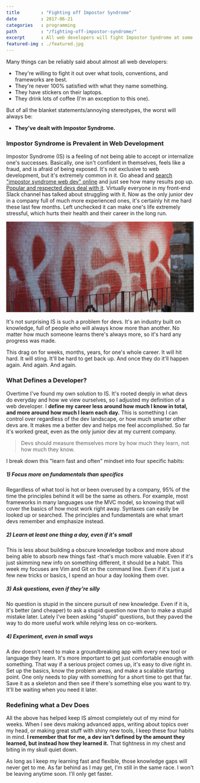 ```yaml
---
title        : "Fighting off Impostor Syndrome"
date         : 2017-06-21
categories   : programming
path         : "/fighting-off-impostor-syndrome/"
excerpt      : All web developers will fight Impostor Syndrome at some point, and find their own way to fight back.
featured-img : ./featured.jpg
---
```


Many things can be reliably said about almost all web developers:

* They're willing to fight it out over what tools, conventions, and frameworks are best.
* They're never 100% satisfied with what they name something.
* They have stickers on their laptops.
* They drink lots of coffee (I'm an exception to this one).

But of all the blanket statements/annoying stereotypes, the worst will always be:

* **They've dealt with Impostor Syndrome.**

### Impostor Syndrome is Prevalent in Web Development

Impostor Syndrome (IS) is a feeling of not being able to accept or internalize one's successes. Basically, one isn't confident in themselves, feels like a fraud, and is afraid of being exposed. It's not exclusive to web development, but it's extremely common in it. Go ahead and [search "impostor syndrome web dev" online](https://www.google.com/search?q=web+dev+impostor+syndrome) and just see how many results pop up. [Popular and respected devs deal with it](https://davidwalsh.name/impostor-syndrome). Virtually everyone in my front-end Slack channel has talked about struggling with it. Now as the only junior dev in a company full of much more experienced ones, it's certainly hit me hard these last few months. Left unchecked it can make one's life extremely stressful, which hurts their health and their career in the long run.

![Image Credit to <a href='https://www.flickr.com/photos/cogdog/7995080450/in/photolist-poP8XT-dbuSSE-SJDXMX-L6tYVG'>Alan Levine/Flickr</a>. Image has been cropped from original version.](./poser.jpg)

It's not surprising IS is such a problem for devs. It's an industry built on knowledge, full of people who will always know more than another. No matter how much someone learns there's always more, so it's hard any progress was made.

This drag on for weeks, months, years, for one's whole career. It will hit hard. It will sting. It'll be hard to get back up. And once they do it'll happen again. And again. And again.

### What Defines a Developer?

Overtime I've found my own solution to IS. It's rooted deeply in what devs do everyday and how we view ourselves, so I adjusted my definition of a web developer. I **define my career less around how much I know in total, and more around how much I learn each day.** This is something I can control over regardless of the dev landscape, or how much smarter other devs are. It makes me a better dev and helps me feel accomplished. So far it's worked great, even as the only junior dev at my current company.

> Devs should measure themselves more by how much they learn, not how much they know.

I break down this "learn fast and often" mindset into four specific habits:

##### 1) Focus more on fundamentals than specifics

Regardless of what tool is hot or been overused by a company, 95% of the time the principles behind it will be the same as others. For example, most frameworks in many languages use the MVC model, so knowing that will cover the basics of how most work right away. Syntaxes can easily be looked up or searched. The principles and fundamentals are what smart devs remember and emphasize instead.

##### 2) Learn at least one thing a day, even if it's small

This is less about building a obscure knowledge toolbox and more about being able to absorb new things fast -that's much more valuable. Even if it's just skimming new info on something different, it should be a habit. This week my focuses are Vim and Git on the command line. Even if it's just a few new tricks or basics, I spend an hour a day looking them over.

##### 3) Ask questions, even if they're silly

No question is stupid in the sincere pursuit of new knowledge. Even if it is, it's better (and cheaper) to ask a stupid question now than to make a stupid mistake later. Lately I've been asking "stupid" questions, but they paved the way to do more useful work while relying less on co-workers.

##### 4) Experiment, even in small ways

A dev doesn't need to make a groundbreaking app with every new tool or language they learn. It's more important to get just comfortable enough with something. That way if a serious project comes up, it's easy to dive right in. Set up the basics, know the problem areas, and make a scalable starting point. One only needs to play with something for a short time to get that far. Save it as a skeleton and then see if there's something else you want to try. It'll be waiting when you need it later.

### Redefining what a Dev Does

All the above has helped keep IS almost completely out of my mind for weeks. When I see devs making advanced apps, writing about topics over my head, or making great stuff with shiny new tools, I keep these four habits in mind. **I remember that for me, a dev isn't defined by the amount they learned, but instead how they learned it.** That tightness in my chest and biting in my skull quiet down.

As long as I keep my learning fast and flexible, those knowledge gaps will never get to me. As far behind as I may get, I'm still in the same race. I won't be leaving anytime soon. I'll only get faster.
